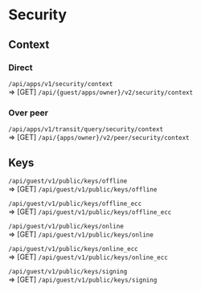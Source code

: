 # Security

## Context

### Direct

`/api/apps/v1/security/context`\
=> [GET] `/api/{guest/apps/owner}/v2/security/context`

### Over peer

`/api/apps/v1/transit/query/security/context`\
=> [GET] `/api/{apps/owner}/v2/peer/security/context`

## Keys

`/api/guest/v1/public/keys/offline`\
=> [GET] `/api/guest/v1/public/keys/offline`

`/api/guest/v1/public/keys/offline_ecc`\
=> [GET] `/api/guest/v1/public/keys/offline_ecc`

`/api/guest/v1/public/keys/online`\
=> [GET] `/api/guest/v1/public/keys/online`

`/api/guest/v1/public/keys/online_ecc`\
=> [GET] `/api/guest/v1/public/keys/online_ecc`

`/api/guest/v1/public/keys/signing`\
=> [GET] `/api/guest/v1/public/keys/signing`
